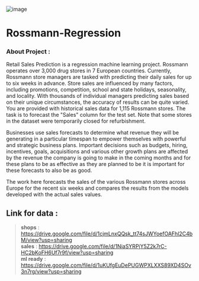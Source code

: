 ![image](https://github.com/varshil009/Rossmann-Regression/assets/118505855/95f73528-3a84-42ab-b42b-5744e1a2569b)

# Rossmann-Regression
### About Project :
Retail Sales Prediction is a regression machine learning project. Rossmann operates over 3,000 drug stores in 7 European countries. Currently, Rossmann store managers are tasked with predicting their daily sales for up to six weeks in advance. Store sales are influenced by many factors, including promotions, competition, school and state holidays, seasonality, and locality. With thousands of individual managers predicting sales based on their unique circumstances, the accuracy of results can be quite varied. You are provided with historical sales data for 1,115 Rossmann stores. The task is to forecast the "Sales" column for the test set. Note that some stores in the dataset were temporarily closed for refurbishment.

Businesses use sales forecasts to determine what revenue they will be generating in a particular timespan to empower themselves with powerful and strategic business plans. Important decisions such as budgets, hiring, incentives, goals, acquisitions and various other growth plans are affected by the revenue the company is going to make in the coming months and for these plans to be as effective as they are planned to be it is important for these forecasts to also be as good.

The work here forecasts the sales of the various Rossmann stores across Europe for the recent six weeks and compares the results from the models developed with the actual sales values.

## Link for data : 
>**shops** : https://drive.google.com/file/d/1cjmLnxQQsk_tt74sJWYoefOAFhl2C4bM/view?usp=sharing<br>
>**sales** : https://drive.google.com/file/d/1NiaSYRPjY5Z2k7rC-HC2bKoFH6Uf7r9f/view?usp=sharing<br>
>**ml ready** : https://drive.google.com/file/d/1uKUfgEuDePUGWPXLXXS89XD4SOv3n7rg/view?usp=sharing

